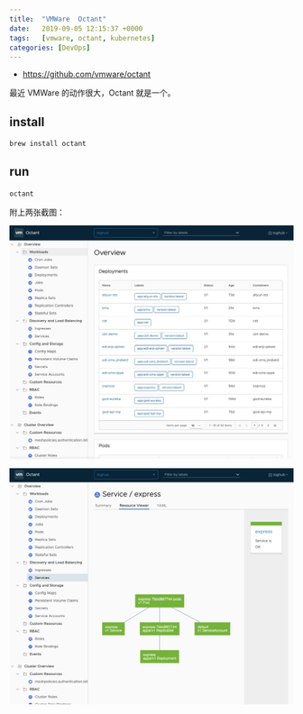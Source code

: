 ```yaml
---
title:  "VMWare  Octant"
date:   2019-09-05 12:15:37 +0000
tags:   [vmware, octant, kubernetes]
categories: [DevOps]
---
```



- https://github.com/vmware/octant

最近 VMWare 的动作很大，Octant 就是一个。

## install

```sh
brew install octant
```

## run

```sh
octant
```

附上两张截图：

![](./resources/2019-09-05-vmware-octant/octant-1.jpg)

![](./resources/2019-09-05-vmware-octant/octant-2.png)